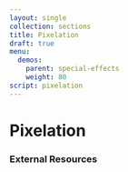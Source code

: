 ```yaml
---
layout: single
collection: sections
title: Pixelation
draft: true
menu:
  demos:
    parent: special-effects
    weight: 80
script: pixelation
---
```


# Pixelation

### External Resources
